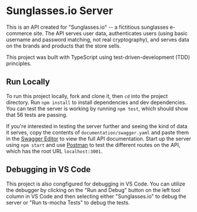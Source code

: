 # Sunglasses.io Server

This is an API created for "Sunglasses.io" -- a fictitious sunglasses e-commerce site. The API serves user data, authenticates users (using basic username and password matching, not real cryptography), and serves data on the brands and products that the store sells.

This project was built with TypeScript using test-driven-development (TDD) principles.

## Run Locally

To run this project locally, fork and clone it, then `cd` into the project directory. Run `npm install` to install dependencies and dev dependencies. You can test the server is working by running `npm test`, which should show that 56 tests are passing.

If you're interested in testing the server further and seeing the kind of data it serves, copy the contents of `documentation/swagger.yaml` and paste them in the [Swagger Editor](https://editor.swagger.io/) to view the full API documentation. Start up the server using `npm start` and use [Postman](https://www.postman.com/) to test the different routes on the API, which has the root URL `localhost:3001`.

## Debugging in VS Code

This project is also congfigured for debugging in VS Code. You can utilize the debugger by clicking on the "Run and Debug" button on the left tool column in VS Code and then selecting either "Sunglasses.io" to debug the server or "Run ts-mocha Tests" to debug the tests.
